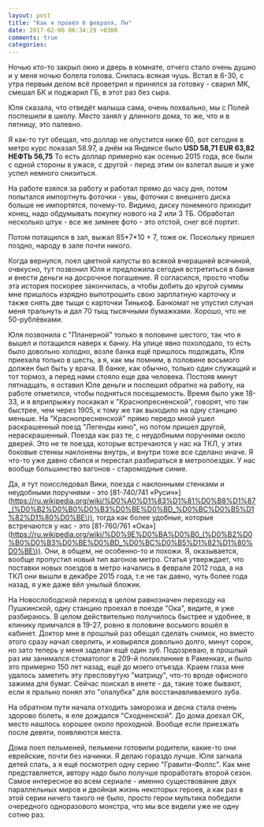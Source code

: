 ```yaml
---
layout: post
title: "Как я провёл 6 февраля, Пн"
date: 2017-02-06 06:34:29 +0300
comments: true
categories: 
---
```

Ночью кто-то закрыл окно и дверь в комнате, отчего стало очень душно и у меня ночью болела голова. Снилась всякая чушь. Встал в 6-30, с утра первым делом всё проветрил и принялся за готовку - сварил МК, смешал БК и поджарил ГБ, в этот раз без сыра. 

Юля сказала, что отведёт малыша сама, очень похвально, мы с Полей поспешили в школу. Место занял у длинного дома, то же, что и в пятницу, это палевно.

Я как-то тут обещал, что доллар не опустится ниже 60, вот сегодня в метро курс показал 58.97, а днём на Яндексе было **USD 58,71 EUR 63,82 НЕФТЬ 56,75** То есть доллар примерно как осенью 2015 года, все были с одной стороны в ужасе, с другой - перед этим он взлетал выше и уже успел немного снизиться.

На работе взялся за работу и работал прямо до часу дня, потом попытался импортнуть фоточки - увы, фоточки с внешнего диска больше не импортятся, почему-то. Видимо, диску понемного приходит конец, надо обдумывать покупку нового на 2 или 3 ТБ. Обработал несколько штук - все же зимнее фото - это отстой, снег всё портит.

Потом потащился в зал, выжал 85\*7\*10 + 7, тоже ок. Поскольку пришел поздно, народу в зале почти никого.

Когда вернулся, поел цветной капусты во всякой вчерашней всячиной, очвкусно, тут позвонил Юля и предложила сегодня встретиться в банке и внести деньги на досрочное погашение. Я согласился, просто чтобы эта история поскорее закончилась, а чтобы добить до кругой суммы мне пришлось изрядно выпотрошить свою зарплатную карточку и также снять две тыщи с карточки Тинькоф. Банкомат не упустил случая меня тральнуть и дал 70 тыщ тысячными бумажками. Хорошо, что не 50-рублёвками.

Юля позвонила с "Планерной" только в половине шестого, так что я вышел и потащился наверх к банку. На улице явно похолодало, то есть было довольно холодно, возле банка ещё пришлось подождать, Юля приехала только в шесть, а я, как мы помним, в половине восьмого должен был быть у врача. В банке, как обычно, только один служащий и тот тормоз, а перед нами стояло еще два человека. Постояв минут пятнадцать, я оставил Юле деньги и поспешил обратно на работу, на работе отметился, чтобы подняться посещаемость. Время было уже 18-33, и я вприпрыжку поскакал к "Краснопресненской", говорят, что так быстрее, чем через 1905, к тому же так выходило на одну станцию меньше. На "Краснопресненской" прямо передо мной ушел раскрашенный поезд "Легенды кино", но потом пришел другой, нераскрашенный. Поезда как раз те, с неудобными поручнями около дверей. Это не те поезда, которые встречаются у нас на ТКЛ, у этих боковые стенкы наклонены внутрь, и внутри тоже все сделано иначе. Я что-то уже давно сбился и перестал разбираться в метропоездах. У нас вообще большинство вагонов - старомодные синие.

Да, я тут поисследовал Вики, поезда с наклонными стенками и неудобными поручнями - это [81-740/741 «Русич»](https://ru.wikipedia.org/wiki/%D0%A0%D1%83%D1%81%D0%B8%D1%87_(%D0%B2%D0%B0%D0%B3%D0%BE%D0%BD_%D0%BC%D0%B5%D1%82%D1%80%D0%BE\)), тогда как более удобные, которые встречаются у нас - это [81-760/761 «Ока»](https://ru.wikipedia.org/wiki/%D0%9E%D0%BA%D0%B0_(%D0%B2%D0%B0%D0%B3%D0%BE%D0%BD_%D0%BC%D0%B5%D1%82%D1%80%D0%BE\)). Они, в общем, не особенно-то и похожи. Я, оказывается, вообще пропустил новый тип вагонов метро. Статья утверждает, что поставки новых поездов в метро начались в феврале 2012 года, а на ТКЛ они вышли в декабре 2015 года, т.е не так давно, чуть более года назад, я уже даже вёл унылый бложик.

На Новослободской переход в целом равнозначен переходу на Пушкинской, одну станцию проехал в поезде "Ока", видите, я уже разбираюсь. В целом действительно получилось быстрее и удобнее, в клинику примчался в 19-27, ровно в половине восьмого вошёл в кабинет. Доктор мне в прошлый раз обещал сделать снимок, но вместо этого сразу начал сверлить, и ковырялся довольно долго, минут сорок, но зато теперь у меня заделан ещё один зуб. Подозреваю, в прошлый раз им занимался стоматолог в 209-й поликлинике в Раменках, и было это примерно 150 лет назад, ещё до моего отъезда. Краем глаза мне удалось заметить эту пресловутую "матрицу", что-то вроде офисного зажима для бумаг. Сейчас поискал в инете - да, такие тоже бывают, если я прально понял это "опалубка" для восстанавливаемого зуба.

На обратном пути начала отходить заморозка и десна стала очень здорово болеть, я еле дождался "Сходненской". До дома доехал ОК, место нашлось хорошее около проходной. Вообще если приезжать после девяти, появляются места.

Дома поел пельменей, пельмени готовили родители, какие-то они еврейские, почти без начинки. Я делаю гораздо лучше. Юля загнала детей спать, а я ещё посмотрел одну серию "Гравити-Фоллс". Как мне представляется, автору надо было получше проработать второй сезон. Самое интересное во всем сериале - именно существование двух параллельных миров и двойная жизнь некоторых героев, а как раз в этой серии ничего такого не было, просто герои мультика победили очередного одноразового монстра, что мы все видели уже не одну сотню раз.